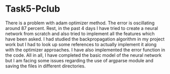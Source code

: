 # Task5-Pclub
There is a problem with adam optimizer method. The error is oscillating around 87 percent. Rest, in the past 4 days I have tried to create a neural network from scratch and also tried to implement all the features which have been asked. I had studied the backpropagation algorithm in my project work but I had to look up some references to actually implement it along with the optimizer approaches. I have also implemented the error function in the code. All in all, I have completed the basic model of the neural network but I am facing some issues regarding the use of argparse module and saving the files in different directories.
